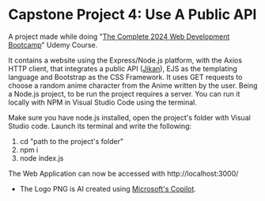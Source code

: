 # Capstone Project 4: Use A Public API
A project made while doing "[The Complete 2024 Web Development Bootcamp](https://www.udemy.com/course/the-complete-web-development-bootcamp/)" Udemy Course. 

It contains a website using the Express/Node.js platform, with the Axios HTTP client, that integrates a public API ([Jikan](https://jikan.moe/)), EJS as the templating language and Bootstrap as the CSS Framework. It uses GET requests to choose a random anime character from the Anime written by the user.
Being a Node.js project, to be run the project requires a server. You can run it locally with NPM in Visual Studio Code using the terminal. 


Make sure you have node.js installed, open the project's folder with Visual Studio code. Launch its terminal and write the following:
1. cd "path to the project's folder"
2. npm i
3. node index.js
   
The Web Application can now be accessed with http://localhost:3000/

* The Logo PNG is AI created using [Microsoft's Copilot](https://copilot.microsoft.com/).
